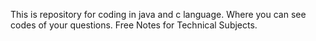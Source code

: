 This is repository for coding in java and c language.
Where you can see codes of your questions.
Free Notes for Technical Subjects.
